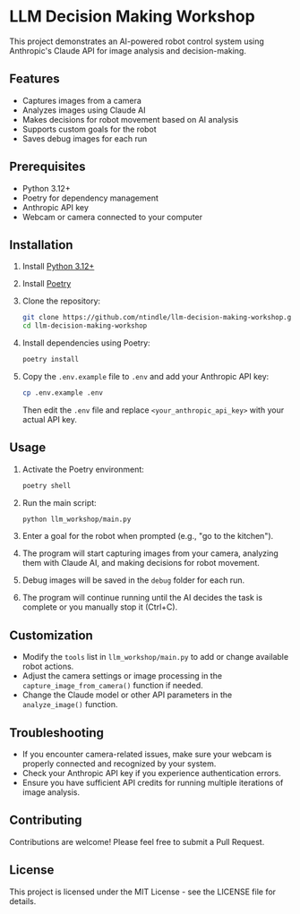 # LLM Decision Making Workshop

This project demonstrates an AI-powered robot control system using Anthropic's Claude API for image analysis and decision-making.

## Features

- Captures images from a camera
- Analyzes images using Claude AI
- Makes decisions for robot movement based on AI analysis
- Supports custom goals for the robot
- Saves debug images for each run

## Prerequisites

- Python 3.12+
- Poetry for dependency management
- Anthropic API key
- Webcam or camera connected to your computer

## Installation

1. Install [Python 3.12+](https://www.python.org/downloads/)
2. Install [Poetry](https://python-poetry.org/docs/#installation)
3. Clone the repository:

   ```bash
   git clone https://github.com/ntindle/llm-decision-making-workshop.git
   cd llm-decision-making-workshop
   ```

4. Install dependencies using Poetry:

   ```bash
   poetry install
   ```

5. Copy the `.env.example` file to `.env` and add your Anthropic API key:

   ```bash
   cp .env.example .env
   ```

   Then edit the `.env` file and replace `<your_anthropic_api_key>` with your actual API key.

## Usage

1. Activate the Poetry environment:

   ```bash
   poetry shell
   ```

2. Run the main script:

   ```bash
   python llm_workshop/main.py
   ```

3. Enter a goal for the robot when prompted (e.g., "go to the kitchen").

4. The program will start capturing images from your camera, analyzing them with Claude AI, and making decisions for robot movement.

5. Debug images will be saved in the `debug` folder for each run.

6. The program will continue running until the AI decides the task is complete or you manually stop it (Ctrl+C).

## Customization

- Modify the `tools` list in `llm_workshop/main.py` to add or change available robot actions.
- Adjust the camera settings or image processing in the `capture_image_from_camera()` function if needed.
- Change the Claude model or other API parameters in the `analyze_image()` function.

## Troubleshooting

- If you encounter camera-related issues, make sure your webcam is properly connected and recognized by your system.
- Check your Anthropic API key if you experience authentication errors.
- Ensure you have sufficient API credits for running multiple iterations of image analysis.

## Contributing

Contributions are welcome! Please feel free to submit a Pull Request.

## License

This project is licensed under the MIT License - see the LICENSE file for details.
